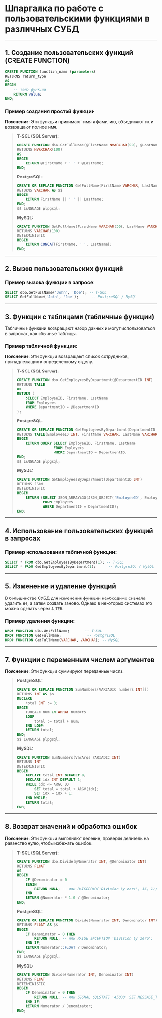  

# Шпаргалка по работе с пользовательскими функциями в различных СУБД


---

## 1. **Создание пользовательских функций (CREATE FUNCTION)**

```sql
CREATE FUNCTION function_name (parameters)
RETURNS return_type
AS
BEGIN
    -- тело функции
    RETURN value;
END;
```

### Пример создания простой функции
**Пояснение**: Эти функции принимают имя и фамилию, объединяют их и возвращают полное имя.

> **T-SQL (SQL Server):**
> ```sql
> CREATE FUNCTION dbo.GetFullName(@FirstName NVARCHAR(50), @LastName NVARCHAR(50))
> RETURNS NVARCHAR(100)
> AS
> BEGIN
>     RETURN @FirstName + ' ' + @LastName;
> END;
> ```
> 
> **PostgreSQL:**
> ```sql
> CREATE OR REPLACE FUNCTION GetFullName(FirstName VARCHAR, LastName VARCHAR)
> RETURNS VARCHAR AS $$
> BEGIN
>     RETURN FirstName || ' ' || LastName;
> END;
> $$ LANGUAGE plpgsql;
> ```
> 
> **MySQL:**
> ```sql
> CREATE FUNCTION GetFullName(FirstName VARCHAR(50), LastName VARCHAR(50))
> RETURNS VARCHAR(100)
> DETERMINISTIC
> BEGIN
>     RETURN CONCAT(FirstName, ' ', LastName);
> END;
> ```

---

## 2. **Вызов пользовательских функций**

### Пример вызова функции в запросе:

```sql
SELECT dbo.GetFullName('John', 'Doe'); -- T-SQL
SELECT GetFullName('John', 'Doe');      -- PostgreSQL / MySQL
```

---

## 3. **Функции с таблицами (табличные функции)**

Табличные функции возвращают набор данных и могут использоваться в запросах, как обычные таблицы.

### Пример табличной функции:
**Пояснение**: Эти функции возвращают список сотрудников, принадлежащих к определенному отделу.

> **T-SQL (SQL Server):**
> ```sql
> CREATE FUNCTION dbo.GetEmployeesByDepartment(@DepartmentID INT)
> RETURNS TABLE
> AS
> RETURN (
>     SELECT EmployeeID, FirstName, LastName
>     FROM Employees
>     WHERE DepartmentID = @DepartmentID
> );
> ```
> 
> **PostgreSQL:**
> ```sql
> CREATE OR REPLACE FUNCTION GetEmployeesByDepartment(DepartmentID INT)
> RETURNS TABLE(EmployeeID INT, FirstName VARCHAR, LastName VARCHAR) AS $$
> BEGIN
>     RETURN QUERY SELECT EmployeeID, FirstName, LastName
>                  FROM Employees
>                  WHERE DepartmentID = DepartmentID;
> END;
> $$ LANGUAGE plpgsql;
> ```
> 
> **MySQL:**
> ```sql
> CREATE FUNCTION GetEmployeesByDepartment(DepartmentID INT)
> RETURNS JSON
> DETERMINISTIC
> BEGIN
>     RETURN (SELECT JSON_ARRAYAGG(JSON_OBJECT('EmployeeID', EmployeeID, 'FirstName', FirstName, 'LastName', LastName))
>             FROM Employees
>             WHERE DepartmentID = DepartmentID);
> END;
> ```

---

## 4. **Использование пользовательских функций в запросах**

### Пример использования табличной функции:

```sql
SELECT * FROM dbo.GetEmployeesByDepartment(1); -- T-SQL
SELECT * FROM GetEmployeesByDepartment(1);      -- PostgreSQL / MySQL
```

---

## 5. **Изменение и удаление функций**

В большинстве СУБД для изменения функции необходимо сначала удалить ее, а затем создать заново. Однако в некоторых системах это можно сделать через `ALTER`.

### Пример удаления функции:

```sql
DROP FUNCTION dbo.GetFullName;       -- T-SQL
DROP FUNCTION GetFullName;            -- PostgreSQL
DROP FUNCTION GetFullName(VARCHAR, VARCHAR); -- MySQL
```

---

## 7. **Функции с переменным числом аргументов**

**Пояснение**: Эти функции суммируют переданные числа.

> **PostgreSQL:**
> ```sql
> CREATE OR REPLACE FUNCTION SumNumbers(VARIADIC numbers INT[])
> RETURNS INT AS $$
> DECLARE
>     total INT := 0;
> BEGIN
>     FOREACH num IN ARRAY numbers
>     LOOP
>         total := total + num;
>     END LOOP;
>     RETURN total;
> END;
> $$ LANGUAGE plpgsql;
> ```
> 
> **MySQL:**
> ```sql
> CREATE FUNCTION SumNumbers(VarArgs VARIADIC INT)
> RETURNS INT
> DETERMINISTIC
> BEGIN
>     DECLARE total INT DEFAULT 0;
>     DECLARE idx INT DEFAULT 1;
>     WHILE idx <= ARGC DO
>         SET total = total + ARGV[idx];
>         SET idx = idx + 1;
>     END WHILE;
>     RETURN total;
> END;
> ```

---

## 8. **Возврат значений и обработка ошибок**

**Пояснение**: Эти функции выполняют деление, проверяя делитель на равенство нулю, чтобы избежать ошибок.

> **T-SQL (SQL Server):**
> ```sql
> CREATE FUNCTION dbo.Divide(@Numerator INT, @Denominator INT)
> RETURNS FLOAT
> AS
> BEGIN
>     IF @Denominator = 0
>     BEGIN
>         RETURN NULL; -- или RAISERROR('Division by zero', 16, 1);
>     END
>     RETURN @Numerator * 1.0 / @Denominator;
> END;
> ```
> 
> **PostgreSQL:**
> ```sql
> CREATE OR REPLACE FUNCTION Divide(Numerator INT, Denominator INT)
> RETURNS FLOAT AS $$
> BEGIN
>     IF Denominator = 0 THEN
>         RETURN NULL; -- или RAISE EXCEPTION 'Division by zero';
>     END IF;
>     RETURN Numerator::FLOAT / Denominator;
> END;
> $$ LANGUAGE plpgsql;
> ```
> 
> **MySQL:**
> ```sql
> CREATE FUNCTION Divide(Numerator INT, Denominator INT)
> RETURNS FLOAT
> DETERMINISTIC
> BEGIN
>     IF Denominator = 0 THEN
>         RETURN NULL; -- или SIGNAL SQLSTATE '45000' SET MESSAGE_TEXT = 'Division by zero';
>     END IF;
>     RETURN Numerator / Denominator;
> END;
> ```

